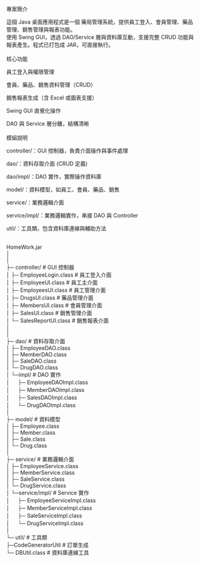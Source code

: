 專案簡介<br>

這個 Java 桌面應用程式是一個 藥局管理系統，提供員工登入、會員管理、藥品管理、銷售管理與報表功能。<br>
使用 Swing GUI，透過 DAO/Service 層與資料庫互動，支援完整 CRUD 功能與報表產生。程式已打包成 JAR，可直接執行。<br>
<br>
核心功能<br>

員工登入與權限管理<br>

會員、藥品、銷售資料管理（CRUD）<br>

銷售報表生成（含 Excel 或圖表支援）<br>

Swing GUI 直覺化操作<br>

DAO 與 Service 層分離，結構清晰<br>
<br>
模組說明<br>

controller/：GUI 控制器，負責介面操作與事件處理<br>

dao/：資料存取介面 (CRUD 定義)<br>

dao/impl/：DAO 實作，實際操作資料庫<br>

model/：資料模型，如員工、會員、藥品、銷售<br>

service/：業務邏輯介面<br>

service/impl/：業務邏輯實作，串接 DAO 與 Controller<br>

util/：工具類，包含資料庫連線與輔助方法<br>
<br>

HomeWork.jar<br>
│<br>
│<br>
├─ controller/                   # GUI 控制器<br>
│   ├─ EmployeeLogin.class        # 員工登入介面<br>
│   ├─ EmployeeUI.class           # 員工主介面<br>
│   ├─ EmployeesUI.class          # 員工管理介面<br>
│   ├─ DrugsUI.class              # 藥品管理介面<br>
│   ├─ MembersUI.class            # 會員管理介面<br>
│   ├─ SalesUI.class              # 銷售管理介面<br>
│   └─ SalesReportUI.class        # 銷售報表介面<br>
│   <br>
│<br>
├─ dao/                          # 資料存取介面<br>
│   ├─ EmployeeDAO.class<br>
│   ├─ MemberDAO.class<br>
│   ├─ SaleDAO.class<br>
│   └─ DrugDAO.class<br>
│   └─impl/                     # DAO 實作<br>
│  　 ├─ EmployeeDAOImpl.class<br>
│  　 ├─ MemberDAOImpl.class<br>
│  　 ├─ SalesDAOImpl.class<br>
│  　 └─ DrugDAOImpl.class<br>
│<br>
├─ model/                        # 資料模型<br>
│   ├─ Employee.class<br>
│   ├─ Member.class<br>
│   ├─ Sale.class<br>
│   └─ Drug.class<br>
│<br>
├─ service/                      # 業務邏輯介面<br>
│   ├─ EmployeeService.class<br>
│   ├─ MemberService.class<br>
│   ├─ SaleService.class<br>
│   └─ DrugService.class<br>
│   └─service/impl/                 # Service 實作<br>
│  　 ├─ EmployeeServiceImpl.class<br>
│  　 ├─ MemberServiceImpl.class<br>
│ 　  ├─ SaleServiceImpl.class<br>
│ 　  └─ DrugServiceImpl.class<br>
│<br>
└─ util/                         # 工具類<br>
    ├─CodeGeneratorUtil          # 訂單生成<br>
    └─ DBUtil.class              # 資料庫連線工具<br>
